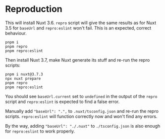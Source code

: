 # Reproduction

This will install Nuxt 3.6. `repro` script will give the same results as for Nuxt 3.5 for `baseUrl` and `repro:eslint` won't fail. This is an expected, correct behaviour.

```shell
pnpm i
pnpm repro
pnpm repro:eslint
```

Then install Nuxt 3.7, make Nuxt generate its stuff and re-run the repro scripts:

```
pnpm i nuxt@3.7.3
npx nuxt prepare
pnpm repro
pnpm repro:eslint
```

You should see `baseUrl.current` set to `undefined` in the output of the `repro` script and `repro:eslint` is expected to find a false error.

Manually add `"baseUrl": ".",` to `.nuxt/tsconfig.json` and re-run the repro scripts. `repro:eslint` will function correctly now and won't find any errors.

By the way, adding `"baseUrl": "./.nuxt"` to `./tsconfig.json` is also enough for `repro:eslint` to work properly.